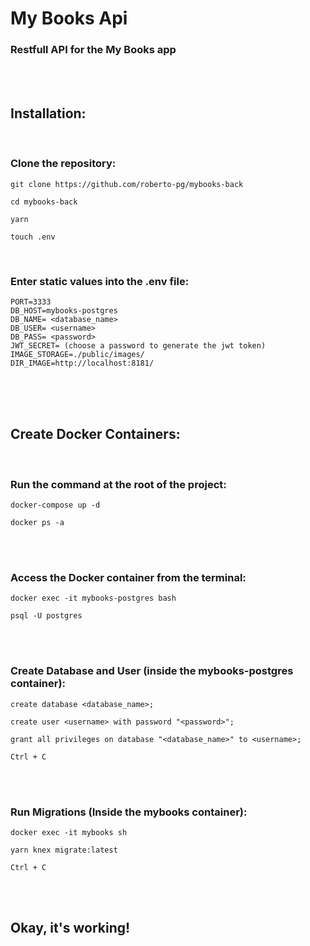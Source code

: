 # My Books Api
### Restfull API for the My Books app
<br/>
<br/>


## Installation:
<br/>

<h3>Clone the repository: </h3>

```
git clone https://github.com/roberto-pg/mybooks-back
```
```
cd mybooks-back
```
```
yarn
```
```
touch .env
```

</br>

<h3>Enter static values into the .env file:</h3>

```
PORT=3333
DB_HOST=mybooks-postgres
DB_NAME= <database_name>
DB_USER= <username>
DB_PASS= <password>
JWT_SECRET= (choose a password to generate the jwt token)
IMAGE_STORAGE=./public/images/
DIR_IMAGE=http://localhost:8181/
```

<br/>
<br/>
<br/>

## Create Docker Containers:
<br/>
<h3>Run the command at the root of the project:</h3>

```
docker-compose up -d
```
```
docker ps -a
```

<br/>
<br/>

<h3>Access the Docker container from the terminal:</h3>

```
docker exec -it mybooks-postgres bash
```
```
psql -U postgres
```

<br/>
<br/>

<h3>Create Database and User (inside the mybooks-postgres container):</h3>

```
create database <database_name>;
```
```
create user <username> with password "<password>";
```
```
grant all privileges on database "<database_name>" to <username>;
```
```
Ctrl + C
```

<br/>
<br/>

<h3>Run Migrations (Inside the mybooks container):</h3>

```
docker exec -it mybooks sh
```
```
yarn knex migrate:latest
```
```
Ctrl + C
```

<br/>
<br/>

## Okay, it's working!
